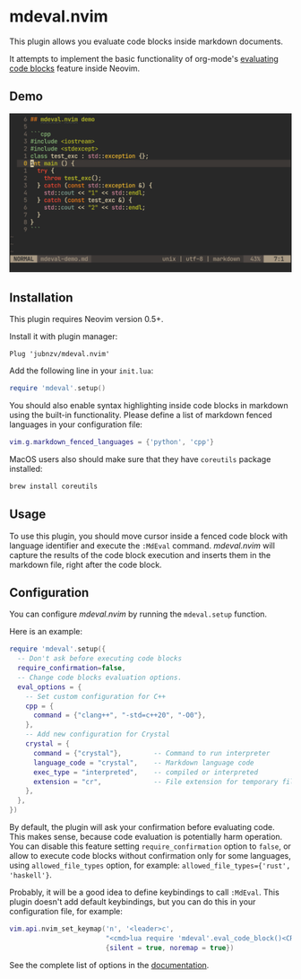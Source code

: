 # mdeval.nvim

This plugin allows you evaluate code blocks inside markdown documents.

It attempts to implement the basic functionality of org-mode's [evaluating code blocks](https://orgmode.org/manual/Evaluating-Code-Blocks.html#Evaluating-Code-Blocks) feature inside Neovim.

## Demo

![](./demo.gif)

## Installation

This plugin requires Neovim version 0.5+.

Install it with plugin manager:

```
Plug 'jubnzv/mdeval.nvim'
```

Add the following line in your `init.lua`:

```lua
require 'mdeval'.setup()
```

You should also enable syntax highlighting inside code blocks in markdown using the built-in functionality.
Please define a list of markdown fenced languages in your configuration file:

```lua
vim.g.markdown_fenced_languages = {'python', 'cpp'}
```

MacOS users also should make sure that they have `coreutils` package installed:

```bash
brew install coreutils
```

## Usage

To use this plugin, you should move cursor inside a fenced code block with language identifier and execute the `:MdEval` command.
*mdeval.nvim* will capture the results of the code block execution and inserts them in the markdown file, right after the code block.

## Configuration

You can configure *mdeval.nvim* by running the `mdeval.setup` function.

Here is an example:

```lua
require 'mdeval'.setup({
  -- Don't ask before executing code blocks
  require_confirmation=false,
  -- Change code blocks evaluation options.
  eval_options = {
    -- Set custom configuration for C++
    cpp = {
      command = {"clang++", "-std=c++20", "-O0"},
    },
    -- Add new configuration for Crystal
    crystal = {
      command = {"crystal"},        -- Command to run interpreter
      language_code = "crystal",    -- Markdown language code
      exec_type = "interpreted",    -- compiled or interpreted
      extension = "cr",             -- File extension for temporary files
    },
  },
})
```

By default, the plugin will ask your confirmation before evaluating code. This makes sense, because code evaluation is potentially harm operation.
You can disable this feature setting `require_confirmation` option to `false`, or allow to execute code blocks without confirmation only for some languages, using `allowed_file_types` option, for example: `allowed_file_types={'rust', 'haskell'}`.

Probably, it will be a good idea to define keybindings to call `:MdEval`. This plugin doesn't add default keybindings, but you can do this in your configuration file, for example:

```lua
vim.api.nvim_set_keymap('n', '<leader>c',
                        "<cmd>lua require 'mdeval'.eval_code_block()<CR>",
                        {silent = true, noremap = true})
```

See the complete list of options in the [documentation](./doc/mdeval.txt).
